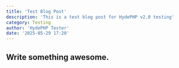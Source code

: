 ```yaml
---
title: 'Test Blog Post'
description: 'This is a test blog post for HydePHP v2.0 testing'
category: Testing
author: 'HydePHP Tester'
date: '2025-05-29 17:20'
---
```


## Write something awesome.
